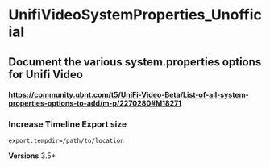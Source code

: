 # UnifiVideoSystemProperties_Unofficial
## Document the various system.properties options for Unifi Video
#### https://community.ubnt.com/t5/UniFi-Video-Beta/List-of-all-system-properties-options-to-add/m-p/2270280#M18271


### Increase Timeline Export size

```
export.tempdir=/path/to/location
```
**Versions** 3.5+

